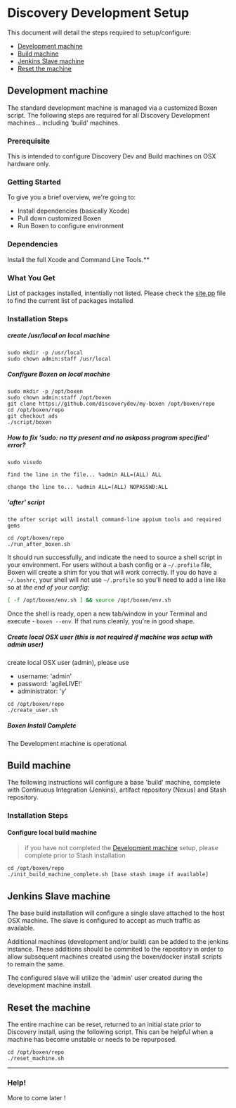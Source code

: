 # Discovery Development Setup

This document will detail the steps required to setup/configure:
* [Development machine](#development-machine)
* [Build machine](#build-machine)
* [Jenkins Slave machine](#jenkins-slave-machine)
* [Reset the machine](#reset-the-machine)

## Development machine

The standard development machine is managed via a customized Boxen script.  The following steps are required for all Discovery Development machines... including 'build' machines.

### Prerequisite

This is intended to configure Discovery Dev and Build machines on OSX hardware only.

### Getting Started

To give you a brief overview, we're going to:

* Install dependencies (basically Xcode)
* Pull down customized Boxen
* Run Boxen to configure environment

### Dependencies

Install the full Xcode and Command Line Tools.**

### What You Get

List of packages installed, intentially not listed.  Please check the [site.pp](https://github.com/discoverydev/my-boxen/blob/ads/manifests/site.pp) file to find the current list of packages installed

### Installation Steps

##### create /usr/local on local machine
```
sudo mkdir -p /usr/local
sudo chown admin:staff /usr/local
```

##### Configure Boxen on local machine
```
sudo mkdir -p /opt/boxen
sudo chown admin:staff /opt/boxen
git clone https://github.com/discoverydev/my-boxen /opt/boxen/repo
cd /opt/boxen/repo
git checkout ads
./script/boxen
```
##### How to fix 'sudo: no tty present and no askpass program specified' error?
```
sudo visudo

find the line in the file... %admin ALL=(ALL) ALL

change the line to... %admin ALL=(ALL) NOPASSWD:ALL
```

##### 'after' script
```
the after script will install command-line appium tools and required gems

cd /opt/boxen/repo
./run_after_boxen.sh
```

It should run successfully, and indicate the need to source a shell script in your environment.  For users without a bash config or a `~/.profile` file, Boxen will create a shim for you that will work correctly.  If you do have a `~/.bashrc`, your shell will not use `~/.profile` so you'll need to add a line like so at _the end of your config_:

``` sh
[ -f /opt/boxen/env.sh ] && source /opt/boxen/env.sh
```

Once the shell is ready, open a new tab/window in your Terminal
and execute - `boxen --env`.
If that runs cleanly, you're in good shape.

##### Create local OSX user (this is not required if machine was setup with admin user)
create local OSX user (admin), please use
- username: 'admin'
- password: 'agileLIVE!'
- administrator: 'y'

```
cd /opt/boxen/repo
./create_user.sh
```

##### Boxen Install Complete
The Development machine is operational.

## Build machine
The following instructions will configure a base 'build' machine, complete with Continuous Integration (Jenkins), artifact repository (Nexus) and Stash repository.

### Installation Steps
#### Configure local build machine

> if you have not completed the [Development machine](#development-machine) setup, please complete prior to Stash installation

```
cd /opt/boxen/repo
./init_build_machine_complete.sh [base stash image if available]
```

## Jenkins Slave machine
The base build installation will configure a single slave attached to the host OSX machine.  The slave is configured to accept as much traffic as available.

Additional machines (development and/or build) can be added to the jenkins instance.  These additions should be commited to the repository in order to allow subsequent machines created using the  boxen/docker install scripts to remain the same.

The configured slave will utilize the 'admin' user created during the development machine install.

## Reset the machine
The entire machine can be reset, returned to an initial state prior to Discovery install, using the following script.  This can be helpful when a machine has become unstable or needs to be repurposed.

```
cd /opt/boxen/repo
./reset_machine.sh
```

----
### Help!
More to come later !
